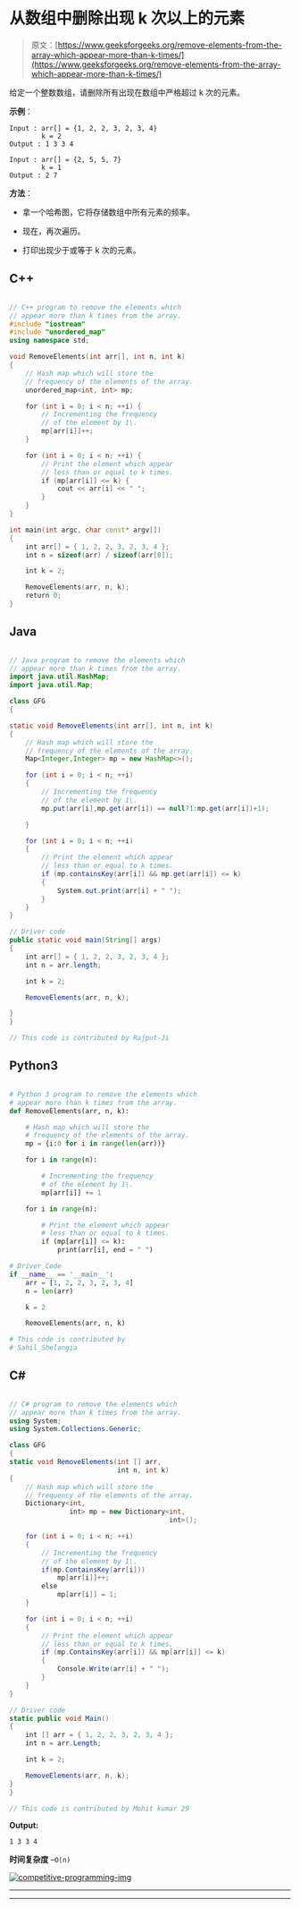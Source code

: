 # 从数组中删除出现 k 次以上的元素

> 原文：[https://www.geeksforgeeks.org/remove-elements-from-the-array-which-appear-more-than-k-times/](https://www.geeksforgeeks.org/remove-elements-from-the-array-which-appear-more-than-k-times/)

给定一个整数数组，请删除所有出现在数组中严格超过 k 次的元素。

**示例**：

```
Input : arr[] = {1, 2, 2, 3, 2, 3, 4}
        k = 2
Output : 1 3 3 4

Input : arr[] = {2, 5, 5, 7}
        k = 1
Output : 2 7

```

**方法**：

*   拿一个哈希图，它将存储数组中所有元素的频率。

*   现在，再次遍历。

*   打印出现少于或等于 k 次的元素。

## C++

```cpp

// C++ program to remove the elements which 
// appear more than k times from the array. 
#include "iostream" 
#include "unordered_map" 
using namespace std; 

void RemoveElements(int arr[], int n, int k) 
{ 
    // Hash map which will store the 
    // frequency of the elements of the array. 
    unordered_map<int, int> mp; 

    for (int i = 0; i < n; ++i) { 
        // Incrementing the frequency 
        // of the element by 1\. 
        mp[arr[i]]++; 
    } 

    for (int i = 0; i < n; ++i) { 
        // Print the element which appear 
        // less than or equal to k times. 
        if (mp[arr[i]] <= k) { 
            cout << arr[i] << " "; 
        } 
    } 
} 

int main(int argc, char const* argv[]) 
{ 
    int arr[] = { 1, 2, 2, 3, 2, 3, 4 }; 
    int n = sizeof(arr) / sizeof(arr[0]); 

    int k = 2; 

    RemoveElements(arr, n, k); 
    return 0; 
} 

```

## Java

```java

// Java program to remove the elements which 
// appear more than k times from the array. 
import java.util.HashMap; 
import java.util.Map; 

class GFG  
{  

static void RemoveElements(int arr[], int n, int k) 
{ 
    // Hash map which will store the 
    // frequency of the elements of the array. 
    Map<Integer,Integer> mp = new HashMap<>(); 

    for (int i = 0; i < n; ++i) 
    { 
        // Incrementing the frequency 
        // of the element by 1\. 
        mp.put(arr[i],mp.get(arr[i]) == null?1:mp.get(arr[i])+1); 

    } 

    for (int i = 0; i < n; ++i)  
    { 
        // Print the element which appear 
        // less than or equal to k times. 
        if (mp.containsKey(arr[i]) && mp.get(arr[i]) <= k) 
        { 
            System.out.print(arr[i] + " "); 
        } 
    } 
} 

// Driver code  
public static void main(String[] args)  
{ 
    int arr[] = { 1, 2, 2, 3, 2, 3, 4 }; 
    int n = arr.length; 

    int k = 2; 

    RemoveElements(arr, n, k); 

} 
} 

// This code is contributed by Rajput-Ji 

```

## Python3

```py

# Python 3 program to remove the elements which 
# appear more than k times from the array. 
def RemoveElements(arr, n, k): 

    # Hash map which will store the 
    # frequency of the elements of the array. 
    mp = {i:0 for i in range(len(arr))} 

    for i in range(n): 

        # Incrementing the frequency 
        # of the element by 1\. 
        mp[arr[i]] += 1

    for i in range(n): 

        # Print the element which appear 
        # less than or equal to k times. 
        if (mp[arr[i]] <= k): 
            print(arr[i], end = " ") 

# Driver Code     
if __name__ == '__main__': 
    arr = [1, 2, 2, 3, 2, 3, 4] 
    n = len(arr) 

    k = 2

    RemoveElements(arr, n, k) 

# This code is contributed by 
# Sahil_Shelangia 

```

## C#

```cs

// C# program to remove the elements which 
// appear more than k times from the array. 
using System; 
using System.Collections.Generic; 

class GFG  
{  
static void RemoveElements(int [] arr,  
                           int n, int k) 
{ 
    // Hash map which will store the 
    // frequency of the elements of the array. 
    Dictionary<int,  
               int> mp = new Dictionary<int, 
                                        int>(); 

    for (int i = 0; i < n; ++i) 
    { 
        // Incrementing the frequency 
        // of the element by 1\. 
        if(mp.ContainsKey(arr[i])) 
            mp[arr[i]]++; 
        else
            mp[arr[i]] = 1; 
    } 

    for (int i = 0; i < n; ++i)  
    { 
        // Print the element which appear 
        // less than or equal to k times. 
        if (mp.ContainsKey(arr[i]) && mp[arr[i]] <= k) 
        { 
            Console.Write(arr[i] + " "); 
        } 
    } 
} 

// Driver code  
static public void Main()  
{ 
    int [] arr = { 1, 2, 2, 3, 2, 3, 4 }; 
    int n = arr.Length; 

    int k = 2; 

    RemoveElements(arr, n, k); 
} 
} 

// This code is contributed by Mohit kumar 29 

```

**Output:**

```
1 3 3 4

```

**时间复杂度** –`O(n)`

[![competitive-programming-img](img/5211864e7e7a28eeeb039fa5d6073a24.png)](https://practice.geeksforgeeks.org/courses/competitive-programming-live?utm_source=geeksforgeeks&utm_medium=article&utm_campaign=gfg_article_cp)

* * *

* * *



